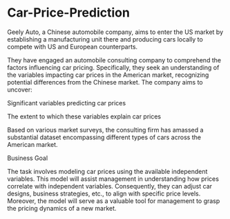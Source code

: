 # Car-Price-Prediction

Geely Auto, a Chinese automobile company, aims to enter the US market by establishing a manufacturing unit there and producing cars locally to compete with US and European counterparts.

They have engaged an automobile consulting company to comprehend the factors influencing car pricing. Specifically, they seek an understanding of the variables impacting car prices in the American market, recognizing potential differences from the Chinese market. The company aims to uncover:

Significant variables predicting car prices

The extent to which these variables explain car prices

Based on various market surveys, the consulting firm has amassed a substantial dataset encompassing different types of cars across the American market.

Business Goal

The task involves modeling car prices using the available independent variables. This model will assist management in understanding how prices correlate with independent variables. Consequently, they can adjust car designs, business strategies, etc., to align with specific price levels. Moreover, the model will serve as a valuable tool for management to grasp the pricing dynamics of a new market.

